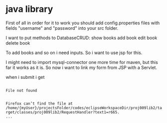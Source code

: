 # java library


First of all in order for it to work you should add config.properties files with fields "username" and "password" into your src folder.

I want to put methods to DatabaseCRUD:
show books
add book
edit book
delete book

To add books and so on i need inputs.
So i want to use jsp for this. 

I might need to import mysql-connector one more time for maven, but this far it works as it is.
So now i want to link my form from JSP with a Servlet.

when i submit i get

<code>
File not found

Firefox can’t find the file at /home/{myUser}/projectsFolder/codes/eclipseWorkspaceDir/proj009lib2/target/classes/proj009lib2/RequestHandler?text1=r665.
...
</code>